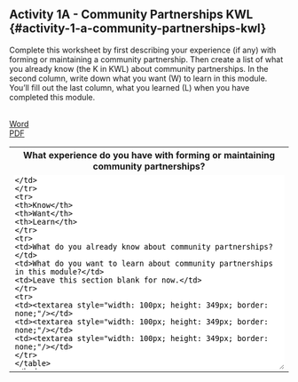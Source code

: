 ## Activity 1A - Community Partnerships KWL {#activity-1-a-community-partnerships-kwl}

<p>Complete this worksheet by first describing your experience (if any) with forming or maintaining a community partnership. Then create a list of what you already know (the K in KWL) about community partnerships. In the second column, write down what you want (W) to learn in this module. You’ll fill out the last column, what you learned (L) when you have completed this module.</p>
<br>
<a href="./docs/Activity_1A.docx" download>Word</a>

<br>
<a href="./docs/Activity_1A.pdf" download>PDF</a>



<table class="table-format2"><tr>
<th colspan="3">What experience do you have with forming or maintaining community partnerships?</th>
</tr>
<tr>
<td colspan="3"><textarea style="width: 100%; height: 350px; border: none;"/></td>
</tr>
<tr>
<th>Know</th>
<th>Want</th>
<th>Learn</th>
</tr>
<tr>
<td>What do you already know about community partnerships? </td>
<td>What do you want to learn about community partnerships in this module?</td>
<td>Leave this section blank for now.</td>
</tr>
<tr>
<td><textarea style="width: 100px; height: 349px; border: none;"/></td>
<td><textarea style="width: 100px; height: 349px; border: none;"/></td>
<td><textarea style="width: 100px; height: 349px; border: none;"/></td>
</tr>
</table>